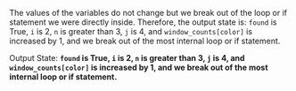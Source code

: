 The values of the variables do not change but we break out of the loop or if statement we were directly inside. Therefore, the output state is: `found` is True, `i` is 2, `n` is greater than 3, `j` is 4, and `window_counts[color]` is increased by 1, and we break out of the most internal loop or if statement.

Output State: **`found` is True, `i` is 2, `n` is greater than 3, `j` is 4, and `window_counts[color]` is increased by 1, and we break out of the most internal loop or if statement.**